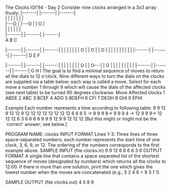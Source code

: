 The Clocks
IOI'94 - Day 2
Consider nine clocks arranged in a 3x3 array thusly:
|-------|    |-------|    |-------|    
|       |    |       |    |   |   |    
|---O   |    |---O   |    |   O   |          
|       |    |       |    |       |           
|-------|    |-------|    |-------|    
    A            B            C

|-------|    |-------|    |-------|
|       |    |       |    |       |
|   O   |    |   O   |    |   O   |
|   |   |    |   |   |    |   |   |
|-------|    |-------|    |-------|
    D            E            F

|-------|    |-------|    |-------|
|       |    |       |    |       |
|   O   |    |   O---|    |   O   |
|   |   |    |       |    |   |   |
|-------|    |-------|    |-------|
    G            H            I
The goal is to find a minimal sequence of moves to return all the dials to 12 o'clock. Nine different ways to turn the dials on the clocks are supplied via a table below; each way is called a move.
Select for each move a number 1 through 9 which will cause the dials of the affected clocks (see next table) to be turned 90 degrees clockwise.
Move	Affected clocks
1	ABDE
2	ABC
3	BCEF
4	ADG
5	BDEFH
6	CFI
7	DEGH
8	GHI
9	EFHI

Example
Each number represents a time according to following table:
9 9 12       9 12 12       9 12 12        12 12 12      12 12 12 
6 6 6  5 ->  9  9  9  8->  9  9  9  4 ->  12  9  9  9-> 12 12 12 
6 3 6        6  6  6       9  9  9        12  9  9      12 12 12 
[But this might or might not be the `correct' answer; see below.]

PROGRAM NAME: clocks
INPUT FORMAT
Lines 1-3:	Three lines of three space-separated numbers; each number represents the start time of one clock, 3, 6, 9, or 12. The ordering of the numbers corresponds to the first example above.
SAMPLE INPUT (file clocks.in)
9 9 12
6 6 6
6 3 6
OUTPUT FORMAT
A single line that contains a space separated list of the shortest sequence of moves (designated by numbers) which returns all the clocks to 12:00.
If there is more than one solution, print the one which gives the lowest number when the moves are concatenated (e.g., 5 2 4 6 < 9 3 1 1).

SAMPLE OUTPUT (file clocks.out)
4 5 8 9